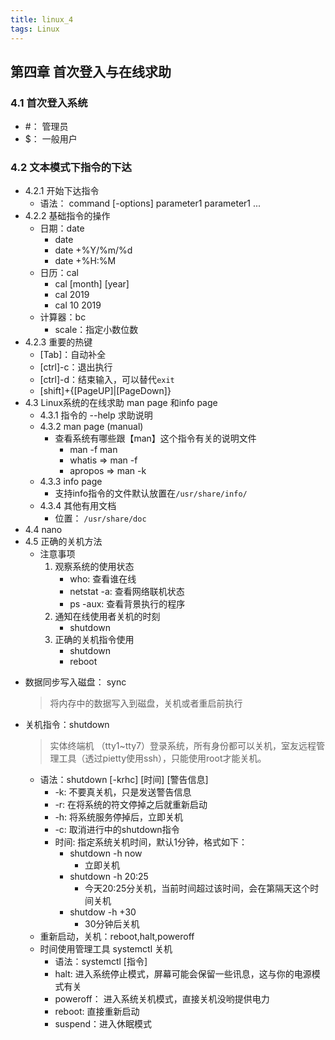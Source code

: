 ```yaml
---
title: linux_4
tags: Linux
---
```

## 第四章 首次登入与在线求助

### 4.1 首次登入系统

  * #： 管理员
  * $： 一般用户

### 4.2 文本模式下指令的下达

  * 4.2.1 开始下达指令
    + 语法： command [-options] parameter1 parameter1 ...
  * 4.2.2 基础指令的操作
    + 日期：date
      - date 
      - date +%Y/%m/%d
      - date +%H:%M
    + 日历：cal
      - cal [month] [year]
      - cal 2019
      - cal 10 2019
    + 计算器：bc
      - scale：指定小数位数
  * 4.2.3 重要的热键
    + [Tab]：自动补全
    + [ctrl]-c：退出执行
    + [ctrl]-d：结束输入，可以替代`exit`
    + [shift]+{[PageUP]|[PageDown]}
  * 4.3 Linux系统的在线求助 man page 和info page
    + 4.3.1 指令的 --help 求助说明
    + 4.3.2 man page (manual)
      - 查看系统有哪些跟【man】这个指令有关的说明文件
        - man -f man
        - whatis => man -f
        - apropos => man -k
    + 4.3.3 info page
      - 支持info指令的文件默认放置在`/usr/share/info/`
    + 4.3.4 其他有用文档
      - 位置： `/usr/share/doc`
  *  4.4 nano
  *  4.5 正确的关机方法
     +  注意事项
        1. 观察系统的使用状态
           - who: 查看谁在线
           - netstat -a: 查看网络联机状态
           - ps -aux: 查看背景执行的程序
        2. 通知在线使用者关机的时刻
           - shutdown
        3. 正确的关机指令使用
           - shutdown
           - reboot
   + 数据同步写入磁盘： sync
     > 将内存中的数据写入到磁盘，关机或者重启前执行
   + 关机指令：shutdown
     > 实体终端机 （tty1~tty7）登录系统，所有身份都可以关机，室友远程管理工具（透过pietty使用ssh），只能使用root才能关机。
     - 语法：shutdown [-krhc] [时间] [警告信息]
       - -k: 不要真关机，只是发送警告信息
       - -r: 在将系统的符文停掉之后就重新启动
       - -h: 将系统服务停掉后，立即关机
       - -c: 取消进行中的shutdown指令
       - 时间: 指定系统关机时间，默认1分钟，格式如下：
         - shutdown -h now  
           - 立即关机
         - shutdown -h 20:25
           - 今天20:25分关机，当前时间超过该时间，会在第隔天这个时间关机
         - shutdow -h +30
           - 30分钟后关机
     + 重新启动，关机：reboot,halt,poweroff
     + 时间使用管理工具 systemctl 关机
       - 语法：systemctl [指令]
       - halt: 进入系统停止模式，屏幕可能会保留一些讯息，这与你的电源模式有关
       - poweroff： 进入系统关机模式，直接关机没哟提供电力
       - reboot: 直接重新启动
       - suspend：进入休眠模式